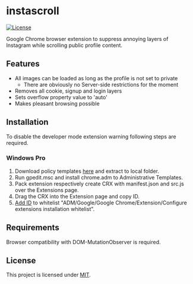# instascroll

[![License](https://img.shields.io/badge/License-MIT-blue.svg)](https://github.com/aoephtua/instascroll/blob/master/LICENSE)

Google Chrome browser extension to suppress annoying layers of Instagram while scrolling public profile content.

## Features

* All images can be loaded as long as the profile is not set to private 
    * There are obviously no Server-side restrictions for the moment
* Removes all cookie, signup and login layers
* Sets overflow property value to 'auto'
* Makes pleasant browsing possible

## Installation

To disable the developer mode extension warning following steps are required.

### Windows Pro

1. Download policy templates [here](https://support.google.com/chrome/a/answer/187202?hl=en) and extract to local folder.
2. Run gpedit.msc and install chrome.adm to Administrative Templates.
3. Pack extension respectively create CRX with manifest.json and src.js over the Extensions page.
4. Drag the CRX into the Extension page and copy ID.
5. [Add ID](https://cloud.google.com/docs/chrome-enterprise/policies/?policy=ExtensionInstallWhitelist) to whitelist "ADM/Google/Google Chrome/Extension/Configure extensions installation whitelist".

## Requirements

Browser compatibility with DOM-MutationObserver is required.

## License

This project is licensed under [MIT](https://github.com/aoephtua/instascroll/blob/master/LICENSE).